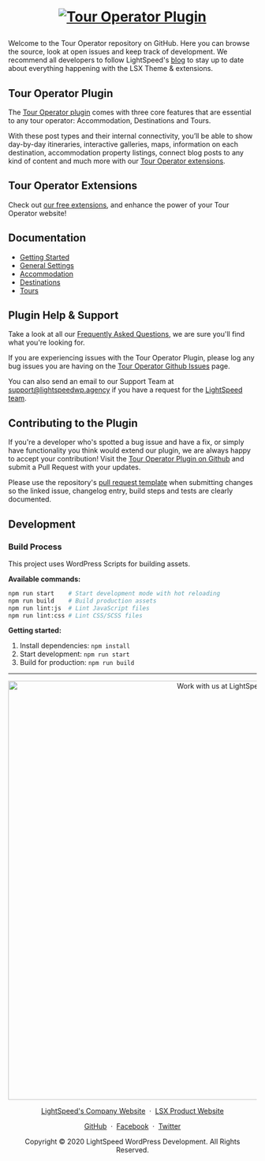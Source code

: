 <h1 align="center"><p align="center"><a target="_blank" href="https://lightspeedwp.agency/solutions/tour-operators/"><img src="https://ps.w.org/tour-operator/assets/banner-1544x500.png" alt="Tour Operator Plugin"></a></h1>

Welcome to the Tour Operator repository on GitHub. Here you can browse the source, look at open issues and keep track of development. We recommend all developers to follow LightSpeed's [blog](https://lightspeedwp.agency/blog/) to stay up to date about everything happening with the LSX Theme & extensions.

## Tour Operator Plugin

The [Tour Operator plugin](https://lightspeedwp.agency/solutions/tour-operators/) comes with three core features that are essential to any tour operator: Accommodation, Destinations and Tours. 

With these post types and their internal connectivity, you’ll be able to show day-by-day itineraries, interactive galleries, maps, information on each destination, accommodation property listings, connect blog posts to any kind of content and much more with our [Tour Operator extensions](https://lightspeedwp.agency/solutions/tour-operators/).

## Tour Operator Extensions

Check out [our free extensions](https://lightspeedwp.agency/solutions/tour-operators/), and enhance the power of your Tour Operator website! 

## Documentation

* [Getting Started](https://touroperator.solutions/docs/lsx-tour-operator-plugin-installation/) 
* [General Settings](https://touroperator.solutions/docs/general-settings/)  
* [Accommodation](https://touroperator.solutions/docs-category/accommodation/) 
* [Destinations](https://touroperator.solutions/docs-category/destinations/) 
* [Tours](https://touroperator.solutions/docs-category/tours/) 

## Plugin Help & Support

Take a look at all our [Frequently Asked Questions](https://touroperator.solutions/docs-category/faqs/), we are sure you'll find what you're looking for.

If you are experiencing issues with the Tour Operator Plugin, please log any bug issues you are having on the [Tour Operator Github Issues](https://github.com/lightspeeddevelopment/tour-operator/issues) page.

You can also send an email to our Support Team at [support@lightspeedwp.agency](mailto:support@lightspeedwp.agency) if you have a request for the [LightSpeed team](https://lightspeedwp.agency/team/).

## Contributing to the Plugin

If you're a developer who's spotted a bug issue and have a fix, or simply have functionality you think would extend our plugin, we are always happy to accept your contribution! Visit the [Tour Operator Plugin on Github](https://github.com/lightspeeddevelopment/tour-operator) and submit a Pull Request with your updates.

Please use the repository's [pull request template](.github/PULL_REQUEST_TEMPLATE.md) when submitting changes so the linked issue, changelog entry, build steps and tests are clearly documented.

## Development

### Build Process
This project uses WordPress Scripts for building assets.

**Available commands:**
```bash
npm run start    # Start development mode with hot reloading
npm run build    # Build production assets
npm run lint:js  # Lint JavaScript files
npm run lint:css # Lint CSS/SCSS files
```

**Getting started:**
1. Install dependencies: `npm install`
2. Start development: `npm run start`
3. Build for production: `npm run build`


---
<p align="center">
  <a href="https://lightspeedwp.agency/contact/"><img src="https://lightspeedwp.agency/wp-content/uploads/2020/02/work-with-lightspeed.png" width="850" alt="Work with us at LightSpeed"></a>
</p>
<p align="center">
  <a href="https://lightspeedwp.agency/">LightSpeed's Company Website</a> &nbsp;&middot;&nbsp;
  <a href="https://lightspeedwp.agency/lsx/">LSX Product Website</a>
</p>
<p align="center">
  <a href="https://github.com/lightspeeddevelopment">GitHub</a> &nbsp;&middot;&nbsp;
  <a href="https://facebook.com/lightspeedwordpressdevelopment">Facebook</a> &nbsp;&middot;&nbsp;
  <a href="https://twitter.com/lightspeedwp">Twitter</a>
</p>
<p align="center">
  Copyright © 2020 LightSpeed WordPress Development. All Rights Reserved.
</p>

